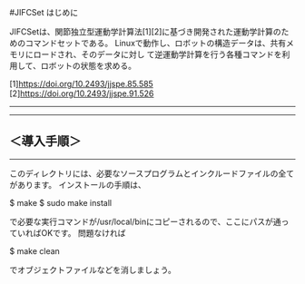 #JIFCSet
はじめに

JIFCSetは、関節独立型運動学計算法[1][2]に基づき開発された運動学計算のためのコマンドセットである。
Linuxで動作し、ロボットの構造データは、共有メモリにロードされ、そのデータに対し
て逆運動学計算を行う各種コマンドを利用して、ロボットの状態を求める。

[1]https://doi.org/10.2493/jjspe.85.585
[2]https://doi.org/10.2493/jjspe.91.526

---------------------------------------------------------------------------------------------------
---------------------------------------------------------------------------------------------------
＜導入手順＞
---------------------------------------------------------------------------------------------------
---------------------------------------------------------------------------------------------------
このディレクトリには、必要なソースプログラムとインクルードファイルの全てがあります。
インストールの手順は、

$ make
$ sudo make install

で必要な実行コマンドが/usr/local/binにコピーされるので、ここにパスが通っていればOKです。
問題なければ

$ make clean

でオブジェクトファイルなどを消しましょう。
